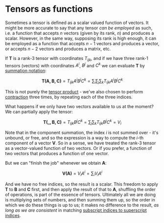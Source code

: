 # Tensors as functions

Sometimes a tensor is defined as a scalar valued function of vectors. It might be more accurate to say that any tensor _can be employed_ as such, i.e. a function that accepts $n$ vectors (given by its rank, $n$) and produces a scalar. However, in the same way, supposing its rank is high enough, it can be employed as a function that accepts $n-1$ vectors and produces a vector, or accepts $n-2$ vectors and produces a matrix, etc.

If $\boldsymbol{T}$ is a rank-3 tensor with coordinates $T_{ijk}$, and if we have three rank-1 tensors (vectors) with coordinates $A^i$, $B^j$ and $C^k$ we can evaluate $\boldsymbol{T}$ by [summation notation](./tensors-einstein.md):

$$
\boldsymbol{T(A,B,C)}
= T_{ijk}A^iB^jC^k
= \sum_i\sum_j\sum_kT_{ijk}A^iB^jC^k
$$

This is not purely the [tensor product](./tensors-product.md) - we've also chosen to perform [contraction](./tensors-contraction.md) three times, by repeating each of the three indices.

What happens if we only have two vectors available to us at the moment? We can partially apply the tensor:

$$
\boldsymbol{T(\_,B,C)}
= T_{ijk}B^jC^k
= \sum_j\sum_kT_{ijk}B^jC^k
= V_i
$$

Note that in the component summation, the index $i$ is not summed over - it's unbound, or free, and so the expression is a way to compute the $i$-th component of a vector $\boldsymbol{V}$. So in a sense, we have treated the rank-3 tensor as a vector-valued function of two vectors. Or if you prefer, a function of two vectors that produces a function of one vector.

But we can "finish the job" whenever we obtain $\boldsymbol{A}$:

$$
\boldsymbol{V(A)}
= V_{i}A^i
= \sum_i{V_iA^i}
$$

And we have no free indices, so the result is a scalar. This freedom to apply $\boldsymbol{T}$ to $\boldsymbol{B}$ and $\boldsymbol{C}$ first, and then apply the result of that to $\boldsymbol{A}$, shuffling the order of operations, is part of the essence of tensors. Ultimately all we are doing is multiplying sets of numbers, and then summing them up, so the order in which we do these things is up to us; it makes no difference to the result, _as long as we are consistent_ in matching [subscript indices to superscript indices](./tensors-indices.md).
